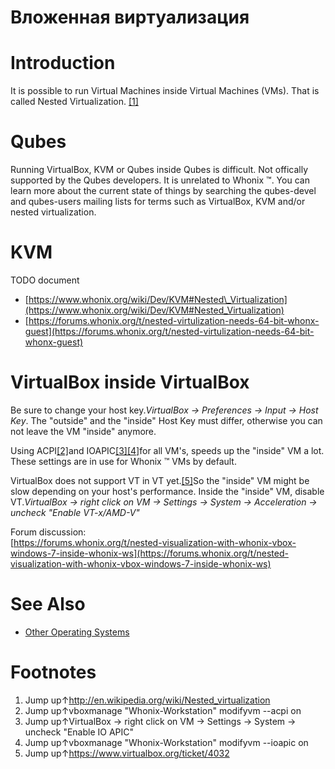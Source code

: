 # Вложенная виртуализация

# Introduction

It is possible to run Virtual Machines inside Virtual Machines (VMs). That is called Nested Virtualization. [\[1\]](https://www.whonix.org/wiki/Nested_Virtualization#cite_note-1)

# Qubes

Running VirtualBox, KVM or Qubes inside Qubes is difficult. Not offically supported by the Qubes developers. It is unrelated to Whonix ™. You can learn more about the current state of things by searching the qubes-devel and qubes-users mailing lists for terms such as VirtualBox, KVM and/or nested virtualization.

# KVM

TODO document

*   [https://www.whonix.org/wiki/Dev/KVM#Nested\_Virtualization](https://www.whonix.org/wiki/Dev/KVM#Nested_Virtualization)
*   [https://forums.whonix.org/t/nested-virtulization-needs-64-bit-whonx-guest](https://forums.whonix.org/t/nested-virtulization-needs-64-bit-whonx-guest)

# VirtualBox inside VirtualBox

Be sure to change your host key._VirtualBox → Preferences → Input → Host Key_. The "outside" and the "inside" Host Key must differ, otherwise you can not leave the VM "inside" anymore.

Using ACPI[\[2\]](https://www.whonix.org/wiki/Nested_Virtualization#cite_note-2)and IOAPIC[\[3\]](https://www.whonix.org/wiki/Nested_Virtualization#cite_note-3)[\[4\]](https://www.whonix.org/wiki/Nested_Virtualization#cite_note-4)for all VM's, speeds up the "inside" VM a lot. These settings are in use for Whonix ™ VMs by default.

VirtualBox does not support VT in VT yet.[\[5\]](https://www.whonix.org/wiki/Nested_Virtualization#cite_note-5)So the "inside" VM might be slow depending on your host's performance. Inside the "inside" VM, disable VT._VirtualBox → right click on VM → Settings → System → Acceleration → uncheck "Enable VT-x/AMD-V"_

Forum discussion:  
[https://forums.whonix.org/t/nested-visualization-with-whonix-vbox-windows-7-inside-whonix-ws](https://forums.whonix.org/t/nested-visualization-with-whonix-vbox-windows-7-inside-whonix-ws)

# See Also

*   [Other Operating Systems](https://www.whonix.org/wiki/Other_Operating_Systems "Other Operating Systems")

# Footnotes

1.  Jump up↑http://en.wikipedia.org/wiki/Nested_virtualization
2.  Jump up↑vboxmanage "Whonix-Workstation" modifyvm --acpi on
3.  Jump up↑VirtualBox → right click on VM → Settings → System → uncheck "Enable IO APIC"
4.  Jump up↑vboxmanage "Whonix-Workstation" modifyvm --ioapic on
5.  Jump up↑https://www.virtualbox.org/ticket/4032